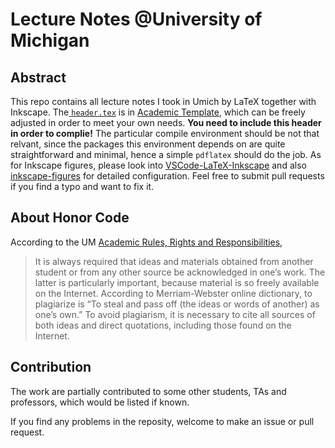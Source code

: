 # Lecture Notes @University of Michigan

## Abstract

This repo contains all lecture notes I took in Umich by LaTeX together with Inkscape. The[ `header.tex`](https://github.com/sleepymalc/Academic-Template/blob/main/Notes/header.tex) is in [Academic Template](https://github.com/sleepymalc/Academic-Template), which can be freely adjusted in order to meet your own needs. **You need to include this header in order to complie!** The particular compile environment should be not that relvant, since the packages this environment depends on are quite straightforward and minimal, hence a simple `pdflatex` should do the job. As for Inkscape figures, please look into [VSCode-LaTeX-Inkscape](https://github.com/sleepymalc/VSCode-LaTeX-Inkscape) and also [inkscape-figures](https://github.com/sleepymalc/inkscape-figures) for detailed configuration. Feel free to submit pull requests if you find a typo and want to fix it.

## About Honor Code

According to the UM [Academic Rules, Rights and Responsibilities](https://bulletin.engin.umich.edu/rules/),

> It is always required that ideas and materials obtained from another student or from any other source be acknowledged in one’s work. The latter is particularly important, because material is so freely available on the Internet. According to Merriam-Webster online dictionary, to plagiarize is “To steal and pass off (the ideas or words of another) as one’s own.” To avoid plagiarism, it is necessary to cite all sources of both ideas and direct quotations, including those found on the Internet.

## Contribution

The work are partially contributed to some other students, TAs and professors, which would be listed if known.

If you find any problems in the reposity, welcome to make an issue or pull request.

